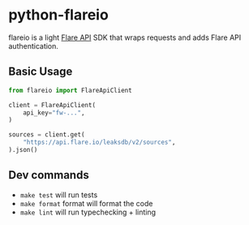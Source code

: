 # python-flareio

flareio is a light [Flare API](https://api.docs.flare.io/) SDK that wraps requests and adds Flare API authentication.

## Basic Usage

```python
from flareio import FlareApiClient

client = FlareApiClient(
    api_key="fw-...",
)

sources = client.get(
    "https://api.flare.io/leaksdb/v2/sources",
).json()
```

## Dev commands

- `make test` will run tests
- `make format` format will format the code
- `make lint` will run typechecking + linting
